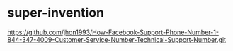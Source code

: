 # super-invention
https://github.com/jhon1993/How-Facebook-Support-Phone-Number-1-844-347-4009-Customer-Service-Number-Technical-Support-Number.git
